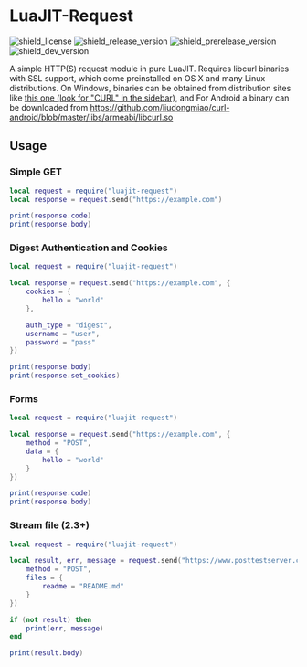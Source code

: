# LuaJIT-Request
![shield_license]
![shield_release_version]
![shield_prerelease_version]
![shield_dev_version]

A simple HTTP(S) request module in pure LuaJIT. Requires libcurl binaries with SSL support, which come preinstalled on OS X and many Linux distributions. On Windows, binaries can be obtained from distribution sites like [this one (look for "CURL" in the sidebar)](http://www.paehl.com/open_source/), and For Android a binary can be downloaded from https://github.com/liudongmiao/curl-android/blob/master/libs/armeabi/libcurl.so

## Usage

### Simple GET
```lua
local request = require("luajit-request")
local response = request.send("https://example.com")

print(response.code)
print(response.body)
```

### Digest Authentication and Cookies
```lua
local request = require("luajit-request")

local response = request.send("https://example.com", {
	cookies = {
		hello = "world"
	},

	auth_type = "digest",
	username = "user",
	password = "pass"
})

print(response.body)
print(response.set_cookies)
```

### Forms
```lua
local request = require("luajit-request")

local response = request.send("https://example.com", {
	method = "POST",
	data = {
		hello = "world"
	}
})

print(response.code)
print(response.body)
```

### Stream file (2.3+)
```lua
local request = require("luajit-request")

local result, err, message = request.send("https://www.posttestserver.com/post.php", {
	method = "POST",
	files = {
		readme = "README.md"
	}
})

if (not result) then
	print(err, message)
end

print(result.body)
```

[shield_license]: https://img.shields.io/badge/license-zlib/libpng-333333.svg?style=flat-square
[shield_release_version]: https://img.shields.io/badge/release-2.4.0-brightgreen.svg?style=flat-square
[shield_prerelease_version]: https://img.shields.io/badge/prerelease-none-lightgrey.svg?style=flat-square
[shield_dev_version]: https://img.shields.io/badge/in_development-none-lightgrey.svg?style=flat-square
